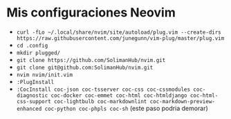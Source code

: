 # Mis configuraciones Neovim

- `curl -fLo ~/.local/share/nvim/site/autoload/plug.vim --create-dirs https://raw.githubusercontent.com/junegunn/vim-plug/master/plug.vim`
- `cd .config`
- `mkdir plugged/`
- `git clone https://github.com/SolimanHub/nvim.git`
- `git clone git@github.com:SolimanHub/nvim.git`
- `nvim nvim/init.vim`
- `:PlugInstall`
- `:CocInstall coc-json coc-tsserver coc-css coc-cssmodules coc-diagnostic coc-docker coc-emmet coc-html coc-htmldjango coc-html-css-support coc-lightbulb coc-markdownlint coc-markdown-preview-enhanced coc-python coc-phpls coc-sh` (este paso podria demorar)
